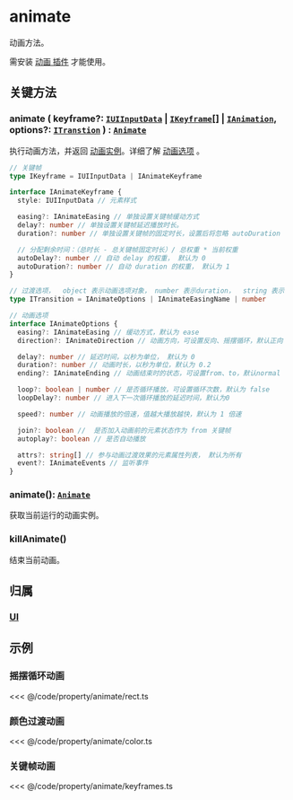 <script setup>
import Case from '/component/Case.vue'
</script>

# animate

动画方法。

需安装 [动画 插件](/plugin/in/animate/index.md) 才能使用。

<case name="Animate" editor=false></case>

## 关键方法

### animate ( keyframe?: [`IUIInputData`](/api/interfaces/IUIInputData.md) | [`IKeyframe`](/api/modules.md#ikeyframe)[] | [`IAnimation`](/reference/property/animation.md), options?: [`ITranstion`](/api/modules.md#itransition) ) : [`Animate`](/plugin/in/animate/Animate.md)

执行动画方法，并返回 [动画实例](/plugin/in/animate/Animate.md)。详细了解 [动画选项](/plugin/in/animate/Animate.md#动画选项-只读) 。

```ts
// 关键帧
type IKeyframe = IUIInputData | IAnimateKeyframe

interface IAnimateKeyframe {
  style: IUIInputData // 元素样式

  easing?: IAnimateEasing // 单独设置关键帧缓动方式
  delay?: number // 单独设置关键帧延迟播放时长。
  duration?: number // 单独设置关键帧的固定时长，设置后将忽略 autoDuration

  // 分配剩余时间：（总时长 - 总关键帧固定时长）/ 总权重 * 当前权重
  autoDelay?: number // 自动 delay 的权重， 默认为 0
  autoDuration?: number // 自动 duration 的权重， 默认为 1
}

// 过渡选项，  object 表示动画选项对象， number 表示duration，  string 表示  easing
type ITransition = IAnimateOptions | IAnimateEasingName | number

// 动画选项
interface IAnimateOptions {
  easing?: IAnimateEasing // 缓动方式，默认为 ease
  direction?: IAnimateDirection // 动画方向，可设置反向、摇摆循环，默认正向

  delay?: number // 延迟时间，以秒为单位， 默认为 0
  duration?: number // 动画时长，以秒为单位，默认为 0.2
  ending?: IAnimateEnding // 动画结束时的状态，可设置from、to，默认normal

  loop?: boolean | number // 是否循环播放，可设置循环次数，默认为 false
  loopDelay?: number // 进入下一次循环播放的延迟时间，默认为0

  speed?: number // 动画播放的倍速，值越大播放越快，默认为 1 倍速

  join?: boolean //  是否加入动画前的元素状态作为 from 关键帧
  autoplay?: boolean // 是否自动播放

  attrs?: string[] // 参与动画过渡效果的元素属性列表， 默认为所有
  event?: IAnimateEvents // 监听事件
}
```

### animate(): [`Animate`](/plugin/in/animate/Animate.md)

获取当前运行的动画实例。

### killAnimate()

结束当前动画。

## 归属

### [UI](/reference/display/UI.md#交互状态)

## 示例

<case name="Animate" editor=false></case>

### 摇摆循环动画

<<< @/code/property/animate/rect.ts

<case name="AnimateColor" editor=false></case>

### 颜色过渡动画

<<< @/code/property/animate/color.ts

<case name="AnimateFrames" editor=false></case>

### 关键帧动画

<<< @/code/property/animate/keyframes.ts
